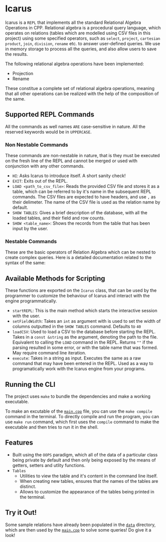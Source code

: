 # Icarus

Icarus is a `REPL` that implements all the standard Relational Algebra Operations in CPP. Relational algebra is a procedural query language, which operates on relations (tables which are modelled using CSV files in this project) using some specified operators, such as `select`, `project`, `cartesian product`, `join`, `division`, `rename` etc. to answer user-defined queries. We use in memory storage to process all the queries, and also allow users to save the results.

The following relational algebra operations have been implemented:

- Projection
- Rename

These constitue a complete set of relational algebra operations, meaning that all other operations can be realized with the help of the composition of the same.

## Supported REPL Commands

All the commands as well names `ARE` case-sensitive in nature. All the reserved keywords would be in `UPPERCASE`.

### Non Nestable Commands

These commands are non-nestable in nature, that is they must be executed on the fresh line of the REPL and cannot be merged or used with conjunction with any other commands.

- `HI`: Asks Icarus to introduce itself. A short sanity check!
- `EXIT`: Exits out of the REPL.
- `LOAD <path_to_csv_file>`: Reads the provided CSV file and stores it as a table, which can be referred to by it's name in the subsequent REPL commands. The CSV files are expected to have headers, and use `,` as their delimeter. The name of the CSV file is used as the relation name by default.
- `SHOW TABLES`: Gives a brief description of the database, with all the loaded tables, and their field and row counts.
- `SHOW <table_name>`: Shows the records from the table that has been input by the user.

### Nestable Commands

These are the basic operators of Relation Algebra which can be nested to create complex queries. Here is a detailed documentation related to the syntax of the same:

## Available Methods for Scripting

These functions are exported on the `Icarus` class, that can be used by the programmer to customize the behaviour of Icarus and interact with the engine programmatically.

- `startREPL`: This is the main method which starts the interactive session with the user.
- `setFieldWidth`: Takes an `int` as argument with is used to set the width of columns outputted in the `SHOW TABLES` command. Defaults to `40`
- `loadCSV`: Used to load a CSV to the database before starting the REPL. Takes in a `const &string` as the argument, denoting the path to the file. Equivalent to calling the `LOAD` command in the REPL. Returns `""` if the parsing resulted in some error, or with the table name that was formed. May require command line iteration.
- `execute`: Takes in a string as input. Executes the same as a raw command that may have been entered in the REPL. Used as a way to programatically work with the Icarus engine from your programs.

## Running the CLI

The project uses `make` to bundle the dependencies and make a working executable.

To make an excutable of the [`main.cpp`](./main.cpp) file, you can use the `make compile` command in the terminal. To directly compile and run the program, you can use `make run` command, which first uses the `compile` command to make the executable and then tries to run it in the shell.

## Features

- Built using the `OOPS` paradigm, which all of the data of a particular class being private by default and then only being exposed by the means of getters, setters and utlity functions.
- `Tables`
  - Utilities to view the table and it's content in the command line itself.
  - When creating new tables, ensures that the names of the tables are distinct.
  - Allows to customize the appearance of the tables being printed in the terminal.

## Try it Out!

Some sample relations have already been populated in the [`data`](./data/) directory, which are then used by the [`main.cpp`](./main.cpp) to solve some queries! Do give it a look!
